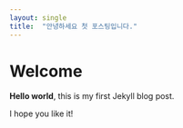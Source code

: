 ```yaml
---
layout: single
title:  "안녕하세요 첫 포스팅입니다."
---
```


# Welcome

**Hello world**, this is my first Jekyll blog post.

I hope you like it!
